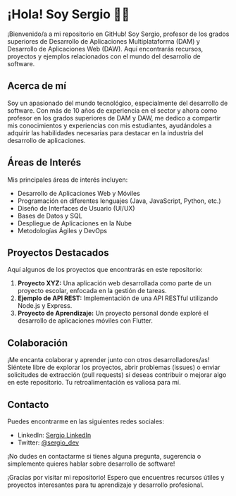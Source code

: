 # ¡Hola! Soy Sergio 👋👋

¡Bienvenido/a a mi repositorio en GitHub! Soy Sergio, profesor de los grados superiores de Desarrollo de Aplicaciones Multiplataforma (DAM) y Desarrollo de Aplicaciones Web (DAW). Aquí encontrarás recursos, proyectos y ejemplos relacionados con el mundo del desarrollo de software.

## Acerca de mí

Soy un apasionado del mundo tecnológico, especialmente del desarrollo de software. Con más de 10 años de experiencia en el sector y ahora como profesor en los grados superiores de DAM y DAW, me dedico a compartir mis conocimientos y experiencias con mis estudiantes, ayudándoles a adquirir las habilidades necesarias para destacar en la industria del desarrollo de aplicaciones.

## Áreas de Interés

Mis principales áreas de interés incluyen:

- Desarrollo de Aplicaciones Web y Móviles
- Programación en diferentes lenguajes (Java, JavaScript, Python, etc.)
- Diseño de Interfaces de Usuario (UI/UX)
- Bases de Datos y SQL
- Despliegue de Aplicaciones en la Nube
- Metodologías Ágiles y DevOps

## Proyectos Destacados

Aquí algunos de los proyectos que encontrarás en este repositorio:

1. **Proyecto XYZ:** Una aplicación web desarrollada como parte de un proyecto escolar, enfocada en la gestión de tareas.
2. **Ejemplo de API REST:** Implementación de una API RESTful utilizando Node.js y Express.
3. **Proyecto de Aprendizaje:** Un proyecto personal donde exploré el desarrollo de aplicaciones móviles con Flutter.

## Colaboración

¡Me encanta colaborar y aprender junto con otros desarrolladores/as! Siéntete libre de explorar los proyectos, abrir problemas (issues) o enviar solicitudes de extracción (pull requests) si deseas contribuir o mejorar algo en este repositorio. Tu retroalimentación es valiosa para mí.

## Contacto

Puedes encontrarme en las siguientes redes sociales:

- LinkedIn: [Sergio LinkedIn](https://www.linkedin.com/in/sergio)
- Twitter: [@sergio_dev](https://twitter.com/sergio_dev)

¡No dudes en contactarme si tienes alguna pregunta, sugerencia o simplemente quieres hablar sobre desarrollo de software!

¡Gracias por visitar mi repositorio! Espero que encuentres recursos útiles y proyectos interesantes para tu aprendizaje y desarrollo profesional.



<!--
**sergizgz/sergizgz** is a ✨ _special_ ✨ repository because its `README.md` (this file) appears on your GitHub profile.

Here are some ideas to get you started:

- 🔭 I’m currently working on ...
- 🌱 I’m currently learning ...
- 👯 I’m looking to collaborate on ...
- 🤔 I’m looking for help with ...
- 💬 Ask me about ...
- 📫 How to reach me: ...
- 😄 Pronouns: ...
- ⚡ Fun fact: ...
-->
